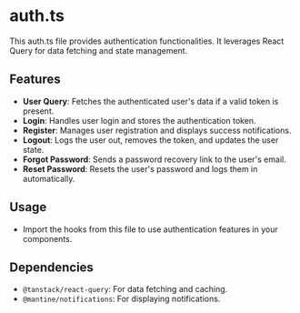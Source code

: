 # auth.ts

This auth.ts file provides authentication functionalities. It leverages React Query for data fetching and state management.

## Features

- **User Query**: Fetches the authenticated user's data if a valid token is present.
- **Login**: Handles user login and stores the authentication token.
- **Register**: Manages user registration and displays success notifications.
- **Logout**: Logs the user out, removes the token, and updates the user state.
- **Forgot Password**: Sends a password recovery link to the user's email.
- **Reset Password**: Resets the user's password and logs them in automatically.

## Usage

- Import the hooks from this file to use authentication features in your components.

## Dependencies

- `@tanstack/react-query`: For data fetching and caching.
- `@mantine/notifications`: For displaying notifications.

